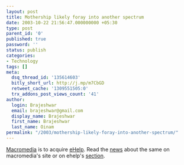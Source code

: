 ```yaml
---
layout: post
title: Mothership likely foray into another spectrum
date: 2003-10-22 21:56:47.000000000 +05:30
type: post
parent_id: '0'
published: true
password: ''
status: publish
categories:
- Technology
tags: []
meta:
  dsq_thread_id: '135614603'
  bitly_short_url: http://j.mp/m7CbGD
  retweet_cache: '1309551505:0'
  trx_addons_post_views_count: '41'
author:
  login: Brajeshwar
  email: brajeshwar@gmail.com
  display_name: Brajeshwar
  first_name: Brajeshwar
  last_name: Oinam
permalink: "/2003/mothership-likely-foray-into-another-spectrum/"
---
```

<p><a href="http://www.macromedia.com/" title="macromedia website">Macromedia</a> is to acquire <a href="http://www.ehelp.com/" title="ehelp home page">eHelp</a>. Read the <a href="http://www.macromedia.com/macromedia/proom/pr/2003/ehelp/?promoid=pu2_homepage_ehelp_102203" title="macromedia acquires ehelp">news</a> about the same on macromedia's site or on ehelp's <a href="http://www.ehelp.com/macromedia/">section</a>.</p>
